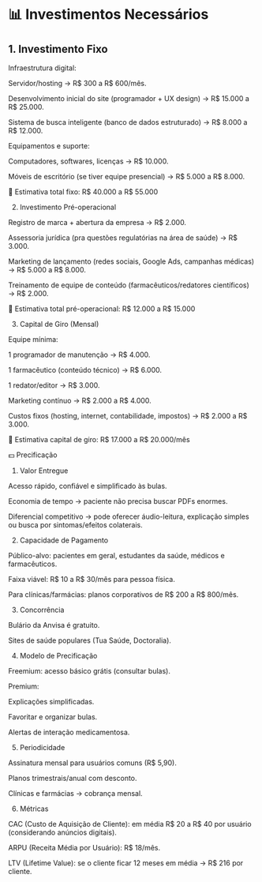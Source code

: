 # 📊 Investimentos Necessários
## 1. Investimento Fixo

Infraestrutura digital:

Servidor/hosting → R$ 300 a R$ 600/mês.

Desenvolvimento inicial do site (programador + UX design) → R$ 15.000 a R$ 25.000.

Sistema de busca inteligente (banco de dados estruturado) → R$ 8.000 a R$ 12.000.

Equipamentos e suporte:

Computadores, softwares, licenças → R$ 10.000.

Móveis de escritório (se tiver equipe presencial) → R$ 5.000 a R$ 8.000.

📌 Estimativa total fixo: R$ 40.000 a R$ 55.000

2. Investimento Pré-operacional

Registro de marca + abertura da empresa → R$ 2.000.

Assessoria jurídica (pra questões regulatórias na área de saúde) → R$ 3.000.

Marketing de lançamento (redes sociais, Google Ads, campanhas médicas) → R$ 5.000 a R$ 8.000.

Treinamento de equipe de conteúdo (farmacêuticos/redatores científicos) → R$ 2.000.

📌 Estimativa total pré-operacional: R$ 12.000 a R$ 15.000

3. Capital de Giro (Mensal)

Equipe mínima:

1 programador de manutenção → R$ 4.000.

1 farmacêutico (conteúdo técnico) → R$ 6.000.

1 redator/editor → R$ 3.000.

Marketing contínuo → R$ 2.000 a R$ 4.000.

Custos fixos (hosting, internet, contabilidade, impostos) → R$ 2.000 a R$ 3.000.

📌 Estimativa capital de giro: R$ 17.000 a R$ 20.000/mês

💵 Precificação
1. Valor Entregue

Acesso rápido, confiável e simplificado às bulas.

Economia de tempo → paciente não precisa buscar PDFs enormes.

Diferencial competitivo → pode oferecer áudio-leitura, explicação simples ou busca por sintomas/efeitos colaterais.

2. Capacidade de Pagamento

Público-alvo: pacientes em geral, estudantes da saúde, médicos e farmacêuticos.

Faixa viável: R$ 10 a R$ 30/mês para pessoa física.

Para clínicas/farmácias: planos corporativos de R$ 200 a R$ 800/mês.

3. Concorrência

Bulário da Anvisa é gratuito.

Sites de saúde populares (Tua Saúde, Doctoralia).

4. Modelo de Precificação

Freemium: acesso básico grátis (consultar bulas).

Premium:

Explicações simplificadas.

Favoritar e organizar bulas.

Alertas de interação medicamentosa.

5. Periodicidade

Assinatura mensal para usuários comuns (R$ 5,90).

Planos trimestrais/anual com desconto.

Clínicas e farmácias → cobrança mensal.

6. Métricas

CAC (Custo de Aquisição de Cliente): em média R$ 20 a R$ 40 por usuário (considerando anúncios digitais).

ARPU (Receita Média por Usuário): R$ 18/mês.

LTV (Lifetime Value): se o cliente ficar 12 meses em média → R$ 216 por cliente.
